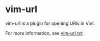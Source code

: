 # vim-url

vim-url is a plugin for opening URls in Vim.

For more information, see [vim-url.txt](doc/vim-url.txt).
